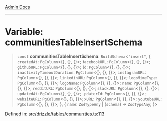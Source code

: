 [Admin Docs](/)

***

# Variable: communitiesTableInsertSchema

> `const` **communitiesTableInsertSchema**: `BuildSchema`\<`"insert"`, \{ `createdAt`: `PgColumn`\<\{\}, \{\}, \{\}\>; `facebookURL`: `PgColumn`\<\{\}, \{\}, \{\}\>; `githubURL`: `PgColumn`\<\{\}, \{\}, \{\}\>; `id`: `PgColumn`\<\{\}, \{\}, \{\}\>; `inactivityTimeoutDuration`: `PgColumn`\<\{\}, \{\}, \{\}\>; `instagramURL`: `PgColumn`\<\{\}, \{\}, \{\}\>; `linkedinURL`: `PgColumn`\<\{\}, \{\}, \{\}\>; `logoMimeType`: `PgColumn`\<\{\}, \{\}, \{\}\>; `logoName`: `PgColumn`\<\{\}, \{\}, \{\}\>; `name`: `PgColumn`\<\{\}, \{\}, \{\}\>; `redditURL`: `PgColumn`\<\{\}, \{\}, \{\}\>; `slackURL`: `PgColumn`\<\{\}, \{\}, \{\}\>; `updatedAt`: `PgColumn`\<\{\}, \{\}, \{\}\>; `updaterId`: `PgColumn`\<\{\}, \{\}, \{\}\>; `websiteURL`: `PgColumn`\<\{\}, \{\}, \{\}\>; `xURL`: `PgColumn`\<\{\}, \{\}, \{\}\>; `youtubeURL`: `PgColumn`\<\{\}, \{\}, \{\}\>; \}, \{ `name`: `ZodTypeAny` \| (`schema`) => `ZodTypeAny`; \}\>

Defined in: [src/drizzle/tables/communities.ts:113](https://github.com/NishantSinghhhhh/talawa-api/blob/902a87c428b05018acbd37a72fd0f53e07960330/src/drizzle/tables/communities.ts#L113)
